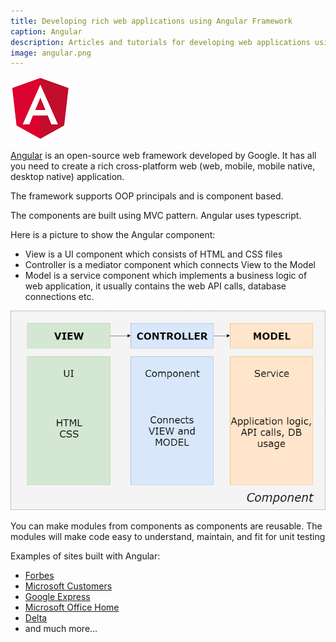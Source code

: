 ```yaml
---
title: Developing rich web applications using Angular Framework
caption: Angular
description: Articles and tutorials for developing web applications using modern Angular framework
image: angular.png
---
```

![Angular logo](angular.png)

[Angular](https://angular.io/) is an open-source web framework developed by Google. It has all you need to create a rich cross-platform web (web, mobile, mobile native, desktop native) application.

The framework supports OOP principals and is component based.

The components are built using MVC pattern. Angular uses typescript.

Here is a picture to show the Angular component:

* View is a UI component which consists of HTML and CSS files
* Controller is a mediator component which connects View to the Model
* Model is a service component which implements a business logic of web application, it usually contains the web API calls, database connections etc.

![Angular components](angular-components.png)

You can make modules from components as components are reusable. The modules will make code easy to understand, maintain, and fit for unit testing

Examples of sites built with Angular:

* [Forbes](https://www.forbes.com)
* [Microsoft Customers](https://customers.microsoft.com/en-us)
* [Google Express](https://express.google.com/)
* [Microsoft Office Home](https://www.office.com/apps?auth=2)
* [Delta](https://www.delta.com/)
* and much more...

